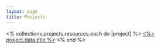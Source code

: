 ```yaml
---
layout: page
title: Projects
---
```

<% collections.projects.resources.each do |project| %>
  <a href="<%= project.relative_url %>"><%= project.data.title %></a>
<% end %>
